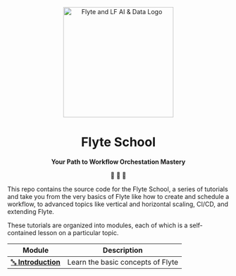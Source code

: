 <p align="center">
  <img src="https://raw.githubusercontent.com/flyteorg/static-resources/main/flyte/readme/flyte_and_lf.png" alt="Flyte and LF AI & Data Logo" width="250">
</p>

<h1 align="center">
  Flyte School
</h1>

<p align="center">
  <strong>
    Your Path to Workflow Orchestation Mastery
  </strong>
</p>

<p align="center">
  📖 🔧 🚀
</p>

This repo contains the source code for the Flyte School, a series of tutorials
and take you from the very basics of Flyte like how to create and schedule
a workflow, to advanced topics like vertical and horizontal scaling, CI/CD, and
extending Flyte.

These tutorials are organized into modules, each of which is a self-contained
lesson on a particular topic.

| Module | Description |
| --- | --- |
| [🔤 **Introduction**](00-intro/README.md) | Learn the basic concepts of Flyte |
